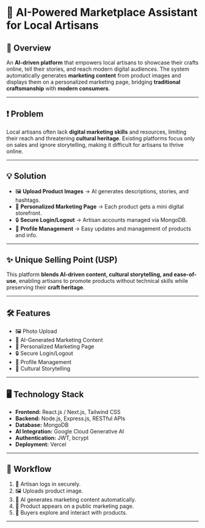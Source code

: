 # 🎨 AI-Powered Marketplace Assistant for Local Artisans

## 🌟 Overview
An **AI-driven platform** that empowers local artisans to showcase their crafts online, tell their stories, and reach modern digital audiences. The system automatically generates **marketing content** from product images and displays them on a personalized marketing page, bridging **traditional craftsmanship** with **modern consumers**.

---

## ❗ Problem
Local artisans often lack **digital marketing skills** and resources, limiting their reach and threatening **cultural heritage**. Existing platforms focus only on sales and ignore storytelling, making it difficult for artisans to thrive online.

---

## 💡 Solution
- 🖼 **Upload Product Images** → AI generates descriptions, stories, and hashtags.  
- 🏪 **Personalized Marketing Page** → Each product gets a mini digital storefront.  
- 🔒 **Secure Login/Logout** → Artisan accounts managed via MongoDB.  
- 📝 **Profile Management** → Easy updates and management of products and info.

---

## ✨ Unique Selling Point (USP)
This platform **blends AI-driven content, cultural storytelling, and ease-of-use**, enabling artisans to promote products without technical skills while preserving their **craft heritage**.

---

## 🛠 Features
- 🖼 Photo Upload  
- 🤖 AI-Generated Marketing Content  
- 🏪 Personalized Marketing Page  
- 🔒 Secure Login/Logout  
- 📝 Profile Management  
- 📜 Cultural Storytelling

---

## 🖥 Technology Stack
- **Frontend:** React.js / Next.js, Tailwind CSS  
- **Backend:** Node.js, Express.js, RESTful APIs  
- **Database:** MongoDB  
- **AI Integration:** Google Cloud Generative AI  
- **Authentication:** JWT, bcrypt  
- **Deployment:** Vercel

---

## 🚀 Workflow
1. 🔑 Artisan logs in securely.  
2. 🖼 Uploads product image.  
3. 🤖 AI generates marketing content automatically.  
4. 🏪 Product appears on a public marketing page.  
5. 🛒 Buyers explore and interact with products.

---
